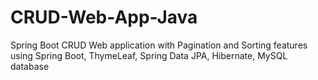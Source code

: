 # CRUD-Web-App-Java
Spring Boot CRUD Web application with Pagination and Sorting features using Spring Boot, ThymeLeaf, Spring Data JPA, Hibernate, MySQL database
